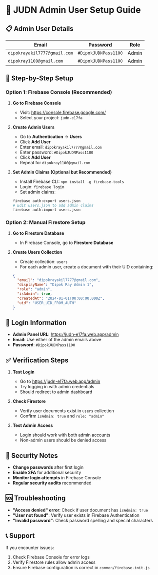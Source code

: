 # 🔐 JUDN Admin User Setup Guide

## 📋 **Admin User Details**

| Email                        | Password             | Role  |
| ---------------------------- | -------------------- | ----- |
| `dipokrayakil7777@gmail.com` | `#DipokJUDNPass1100` | Admin |
| `dipokray1100@gmail.com`     | `#DipokJUDNPass1100` | Admin |

## 🚀 **Step-by-Step Setup**

### **Option 1: Firebase Console (Recommended)**

1. **Go to Firebase Console**

   - Visit: https://console.firebase.google.com/
   - Select your project: `judn-e17fa`

2. **Create Admin Users**

   - Go to **Authentication** → **Users**
   - Click **Add User**
   - Enter email: `dipokrayakil7777@gmail.com`
   - Enter password: `#DipokJUDNPass1100`
   - Click **Add User**
   - Repeat for `dipokray1100@gmail.com`

3. **Set Admin Claims (Optional but Recommended)**
   - Install Firebase CLI: `npm install -g firebase-tools`
   - Login: `firebase login`
   - Set admin claims:
   ```bash
   firebase auth:export users.json
   # Edit users.json to add admin claims
   firebase auth:import users.json
   ```

### **Option 2: Manual Firestore Setup**

1. **Go to Firestore Database**

   - In Firebase Console, go to **Firestore Database**

2. **Create Users Collection**
   - Create collection: `users`
   - For each admin user, create a document with their UID containing:
   ```json
   {
     "email": "dipokrayakil7777@gmail.com",
     "displayName": "Dipok Ray Admin 1",
     "role": "admin",
     "isAdmin": true,
     "createdAt": "2024-01-01T00:00:00.000Z",
     "uid": "USER_UID_FROM_AUTH"
   }
   ```

## 🔑 **Login Information**

- **Admin Panel URL**: https://judn-e17fa.web.app/admin
- **Email**: Use either of the admin emails above
- **Password**: `#DipokJUDNPass1100`

## ✅ **Verification Steps**

1. **Test Login**

   - Go to https://judn-e17fa.web.app/admin
   - Try logging in with admin credentials
   - Should redirect to admin dashboard

2. **Check Firestore**

   - Verify user documents exist in `users` collection
   - Confirm `isAdmin: true` and `role: "admin"`

3. **Test Admin Access**
   - Login should work with both admin accounts
   - Non-admin users should be denied access

## 🚨 **Security Notes**

- **Change passwords** after first login
- **Enable 2FA** for additional security
- **Monitor login attempts** in Firebase Console
- **Regular security audits** recommended

## 🆘 **Troubleshooting**

- **"Access denied" error**: Check if user document has `isAdmin: true`
- **"User not found"**: Verify user exists in Firebase Authentication
- **"Invalid password"**: Check password spelling and special characters

## 📞 **Support**

If you encounter issues:

1. Check Firebase Console for error logs
2. Verify Firestore rules allow admin access
3. Ensure Firebase configuration is correct in `common/firebase-init.js`
